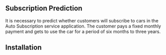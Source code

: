 ## Subscription Prediction
It is necessary to predict whether customers will subscribe to cars in the Auto Subscription service application.
The customer pays a fixed monthly payment and gets to use the car for a period of six months to three years.

## Installation

